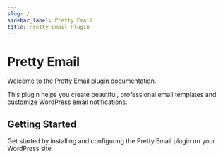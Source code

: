 ```yaml
---
slug: /
sidebar_label: Pretty Email
title: Pretty Email Plugin
---
```


# Pretty Email

Welcome to the Pretty Email plugin documentation.

This plugin helps you create beautiful, professional email templates and customize WordPress email notifications.

## Getting Started

Get started by installing and configuring the Pretty Email plugin on your WordPress site.